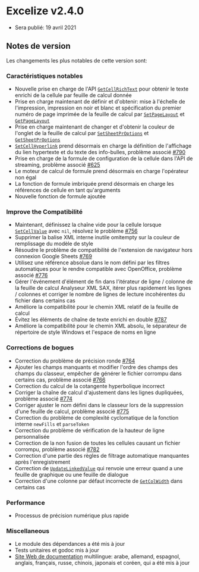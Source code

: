 # Excelize v2.4.0

* Sera publié: 19 avril 2021

## Notes de version

Les changements les plus notables de cette version sont:

### Caractéristiques notables

* Nouvelle prise en charge de l'API [`GetCellRichText`](https://pkg.go.dev/github.com/360EntSecGroup-Skylar/excelize/v2@master#File.GetCellRichText) pour obtenir le texte enrichi de la cellule par feuille de calcul donnée
* Prise en charge maintenant de définir et d'obtenir: mise à l'échelle de l'impression, impression en noir et blanc et spécification du premier numéro de page imprimée de la feuille de calcul par [`SetPageLayout`](https://pkg.go.dev/github.com/360EntSecGroup-Skylar/excelize/v2@master#File.SetPageLayout) et [`GetPageLayout`](https://pkg.go.dev/github.com/360EntSecGroup-Skylar/excelize/v2@master#File.GetPageLayout)
* Prise en charge maintenant de changer et d'obtenir la couleur de l'onglet de la feuille de calcul par [`SetSheetPrOptions`](https://pkg.go.dev/github.com/360EntSecGroup-Skylar/excelize/v2@master#File.SetSheetPrOptions) et [`GetSheetPrOptions`](https://pkg.go.dev/github.com/360EntSecGroup-Skylar/excelize/v2@master#File.GetSheetPrOptions)
* [`SetCellHyperlink`](https://pkg.go.dev/github.com/360EntSecGroup-Skylar/excelize/v2@master#File.SetCellHyperlink) prend désormais en charge la définition de l'affichage du lien hypertexte et du texte des info-bulles, problème associé [#790](https://github.com/xuri/excelize/issues/790)
* Prise en charge de la formule de configuration de la cellule dans l'API de streaming, problème associé [#625](https://github.com/xuri/excelize/issues/625)
* Le moteur de calcul de formule prend désormais en charge l'opérateur non égal
* La fonction de formule imbriquée prend désormais en charge les références de cellule en tant qu'arguments
* Nouvelle fonction de formule ajoutée

### Improve the Compatibilité

* Maintenant, définissez la chaîne vide pour la cellule lorsque [`SetCellValue`](https://pkg.go.dev/github.com/360EntSecGroup-Skylar/excelize/v2@master#File.SetCellValue) avec `nil`, résolvez le problème [#756](https://github.com/xuri/excelize/issues/756)
* Supprimer la balise XML interne inutile omitempty sur la couleur de remplissage du modèle de style
* Résoudre le problème de compatibilité de l'extension de navigateur hors connexion Google Sheets [#769](https://github.com/xuri/excelize/issues/769)
* Utilisez une référence absolue dans le nom défini par les filtres automatiques pour le rendre compatible avec OpenOffice, problème associé [#776](https://github.com/xuri/excelize/issues/776)
* Gérer l'événement d'élément de fin dans l'itérateur de ligne / colonne de la feuille de calcul Analyseur XML SAX, itérer plus rapidement les lignes / colonnes et corriger le nombre de lignes de lecture incohérentes du fichier dans certains cas
* Améliore la compatibilité pour le chemin XML relatif de la feuille de calcul
* Évitez les éléments de chaîne de texte enrichi en double [#787](https://github.com/xuri/excelize/issues/787)
* Améliore la compatibilité pour le chemin XML absolu, le séparateur de répertoire de style Windows et l'espace de noms en ligne

### Corrections de bogues

* Correction du problème de précision ronde [#764](https://github.com/xuri/excelize/issues/764)
* Ajouter les champs manquants et modifier l'ordre des champs des champs du classeur, empêcher de générer le fichier corrompu dans certains cas, problème associé [#766](https://github.com/xuri/excelize/issues/766)
* Correction du calcul de la cotangente hyperbolique incorrect
* Corriger la chaîne de calcul d'ajustement dans les lignes dupliquées, problème associé [#774](https://github.com/xuri/excelize/issues/774)
* Corriger ajuster le nom défini dans le classeur lors de la suppression d'une feuille de calcul, problème associé [#775](https://github.com/xuri/excelize/issues/775)
* Correction du problème de complexité cyclomatique de la fonction interne `newFills` et `parseToken`
* Correction du problème de vérification de la hauteur de ligne personnalisée
* Correction de la non fusion de toutes les cellules causant un fichier corrompu, problème associé [#782](https://github.com/xuri/excelize/issues/782)
* Correction d'une partie des règles de filtrage automatique manquantes après l'enregistrement
* Correction de [`UpdateLinkedValue`](https://pkg.go.dev/github.com/360EntSecGroup-Skylar/excelize/v2@master#File.UpdateLinkedValue) qui renvoie une erreur quand a une feuille de graphique ou une feuille de dialogue
* Correction d'une colonne par défaut incorrecte de [`GetColWidth`](https://pkg.go.dev/github.com/360EntSecGroup-Skylar/excelize/v2@master#File.GetColWidth) dans certains cas

### Performance

* Processus de précision numérique plus rapide

### Miscellaneous

* Le module des dépendances a été mis à jour
* Tests unitaires et godoc mis à jour
* [Site Web de documentation](https://xuri.me/excelize) multilingue: arabe, allemand, espagnol, anglais, français, russe, chinois, japonais et coréen, qui a été mis à jour
